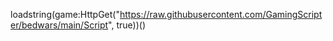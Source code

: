 loadstring(game:HttpGet("https://raw.githubusercontent.com/GamingScripter/bedwars/main/Script", true))()
